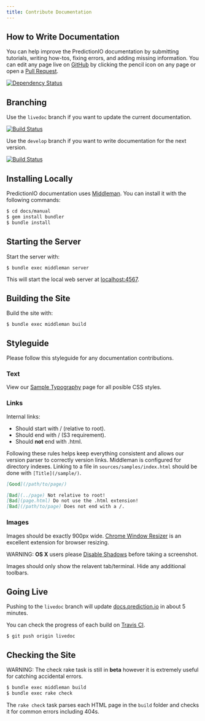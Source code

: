 ```yaml
---
title: Contribute Documentation
---
```


## How to Write Documentation

You can help improve the PredictionIO documentation by submitting tutorials,
writing how-tos, fixing errors, and adding missing information. You can edit any page
live on [GitHub](https://github.com/PredictionIO/PredictionIO) by clicking the pencil icon on any page or open a
[Pull Request](https://help.github.com/articles/creating-a-pull-request/).

<a href="https://gemnasium.com/PredictionIO/PredictionIO"><img src="https://gemnasium.com/PredictionIO/PredictionIO.svg" alt="Dependency Status" class="static" /></a>


## Branching

Use the `livedoc` branch if you want to update the current documentation.

<a href="https://travis-ci.org/PredictionIO/PredictionIO"><img src="https://travis-ci.org/PredictionIO/PredictionIO.svg?branch=livedoc" alt="Build Status" class="static" /></a>

Use the `develop` branch if you want to write documentation for the next version.

<a href="https://travis-ci.org/PredictionIO/PredictionIO"><img src="https://travis-ci.org/PredictionIO/PredictionIO.svg?branch=develop" alt="Build Status" class="static" /></a>


## Installing Locally

PredictionIO documentation uses [Middleman](http://middlemanapp.com/). You can install it with the following commands:

```bash
$ cd docs/manual
$ gem install bundler
$ bundle install
```

## Starting the Server

Start the server with:

```
$ bundle exec middleman server
```

This will start the local web server at [localhost:4567](http://localhost:4567/).

## Building the Site

Build the site with:

```
$ bundle exec middleman build
```

## Styleguide

Please follow this styleguide for any documentation contributions.

### Text

View our [Sample Typography](/samples/) page for all posible CSS styles.

### Links

Internal links:

* Should start with / (relative to root).
* Should end with / (S3 requirement).
* Should **not** end with .html.

Following these rules helps keep everything consistent and allows our version parser to correctly version links.
Middleman is configured for directory indexes. Linking to a file in `sources/samples/index.html` should be done with
`[Title](/sample/)`.

```md
[Good](/path/to/page/)

[Bad](../page) Not relative to root!
[Bad](page.html) Do not use the .html extension!
[Bad](/path/to/page) Does not end with a /.

```

### Images

Images should be exactly 900px wide. [Chrome Window Resizer](https://chrome.google.com/webstore/detail/window-resizer/kkelicaakdanhinjdeammmilcgefonfh)
is an excellent extension for browser resizing.

WARNING: **OS X** users please [Disable Shadows](http://www.idownloadblog.com/2014/08/03/how-to-remove-the-shadow-window-screenshots-on-mac-os-x/)
before taking a screenshot.

Images should only show the relavent tab/terminal. Hide any additional toolbars.

## Going Live

Pushing to the `livedoc` branch will update [docs.prediction.io](http://docs.prediction.io/) in about 5 minutes.

You can check the progress of each build on [Travis CI](https://travis-ci.org/PredictionIO/PredictionIO).

```
$ git push origin livedoc
```

## Checking the Site

WARNING: The check rake task is still in **beta** however it is extremely useful for catching accidental errors.

```bash
$ bundle exec middleman build
$ bundle exec rake check
```

The `rake check` task parses each HTML page in the `build` folder and checks it for common errors including 404s.
